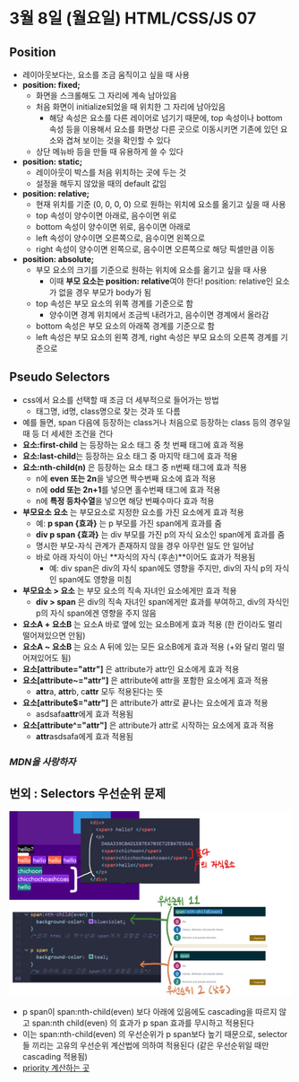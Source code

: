 # 3월 8일 (월요일) HTML/CSS/JS 07

## Position

- 레이아웃보다는, 요소를 조금 움직이고 싶을 때 사용
- **position: fixed;**
  - 화면을 스크롤해도 그 자리에 계속 남아있음
  - 처음 화면이 initialize되었을 때 위치한 그 자리에 남아있음
    - 해당 속성은 요소를 다른 레이어로 넘기기 때문에, top 속성이나 bottom 속성 등을 이용해서 요소를 화면상 다른 곳으로 이동시키면 기존에 있던 요소와 겹쳐 보이는 것을 확인할 수 있다
  - 상단 메뉴바 등을 만들 때 유용하게 쓸 수 있다
- **position: static;**
  - 레이아웃이 박스를 처음 위치하는 곳에 두는 것
  - 설정을 해두지 않았을 때의 default 값임
- **position: relative;**
  - 현재 위치를 기준 (0, 0, 0, 0) 으로 원하는 위치에 요소를 옮기고 싶을 때 사용
  - top 속성이 양수이면 아래로, 음수이면 위로
  - bottom 속성이 양수이면 위로, 음수이면 아래로
  - left 속성이 양수이면 오른쪽으로, 음수이면 왼쪽으로
  - right 속성이 양수이면 왼쪽으로, 음수이면 오른쪽으로 해당 픽셀만큼 이동
- **position: absolute;**
  - 부모 요소의 크기를 기준으로 원하는 위치에 요소를 옮기고 싶을 때 사용
    - 이때 **부모 요소는 position: relative**여야 한다! position: relative인 요소가 없을 경우 부모가 body가 됨
  - top 속성은 부모 요소의 위쪽 경계를 기준으로 함
    - 양수이면 경계 위치에서 조금씩 내려가고, 음수이면 경계에서 올라감
  - bottom 속성은 부모 요소의 아래쪽 경계를 기준으로 함
  - left 속성은 부모 요소의 왼쪽 경계, right 속성은 부모 요소의 오른쪽 경계를 기준으로

## Pseudo Selectors

- css에서 요소를 선택할 때 조금 더 세부적으로 들어가는 방법
  - 태그명, id명, class명으로 찾는 것과 또 다름
- 예를 들면, span 다음에 등장하는 class거나 처음으로 등장하는 class 등의 경우일 때 등 더 세세한 조건을 건다
- **요소:first-child** 는 등장하는 요소 태그 중 첫 번째 태그에 효과 적용
- **요소:last-child**는 등장하는 요소 태그 중 마지막 태그에 효과 적용
- **요소:nth-child(n)** 은 등장하는 요소 태그 중 n번째 태그에 효과 적용
  - n에 **even 또는 2n**을 넣으면 짝수번째 요소에 효과 적용
  - n에 **odd 또는 2n+1**를 넣으면 홀수번째 태그에 효과 적용
  - n에 **특정 등차수열**을 넣으면 해당 번째수마다 효과 적용
- **부모요소 요소** 는 부모요소로 지정한 요소를 가진 요소에게 효과 적용
  - 예: **p span {효과}** 는 p 부모를 가진 span에게 효과를 줌
  - **div p span {효과}** 는 div 부모를 가진 p의 자식 요소인 span에게 효과를 줌
  - 명시한 부모-자식 관계가 존재하지 않을 경우 아무런 일도 안 일어남
  - 바로 아래 자식이 아닌 **자식의 자식 (후손)**이어도 효과가 적용됨
    - 예: div span은 div의 자식 span에도 영향을 주지만, div의 자식 p의 자식인 span에도 영향을 미침
- **부모요소 > 요소** 는 부모 요소의 직속 자녀인 요소에게만 효과 적용
  - **div > span** 은 div의 직속 자녀인 span에게만 효과를 부여하고, div의 자식인 p의 자식 span에겐 영향을 주지 않음
- **요소A + 요소B** 는 요소A 바로 옆에 있는 요소B에게 효과 적용 (한 칸이라도 멀리 떨어져있으면 안됨)
- **요소A ~ 요소B** 는 요소 A 뒤에 있는 모든 요소B에게 효과 적용 (+와 달리 멀리 떨어져있어도 됨)
- **요소[attribute="attr"]** 은 attribute가 attr인 요소에게 효과 적용
- **요소[attribute~="attr"]** 은 attribute에 attr을 포함한 요소에게 효과 적용
  - **attr**a, **attr**b, c**attr** 모두 적용된다는 뜻
- **요소[attribute$="attr"]** 은 attribute가 attr로 끝나는 요소에게 효과 적용
  - asdsafa**attr**에게 효과 적용됨
- **요소[attribute^="attr"]** 은 attribute가 attr로 시작하는 요소에게 효과 적용
  - **attr**asdsafa에게 효과 적용됨

### _MDN을 사랑하자_

## 번외 : Selectors 우선순위 문제

![이미지](CSSpriority.png)

- p span이 span:nth-child(even) 보다 아래에 있음에도 cascading을 따르지 않고 span:nth child(even) 의 효과가 p span 효과를 무시하고 적용된다
- 이는 span:nth-child(even) 의 우선순위가 p span보다 높기 때문으로, selector들 끼리는 고유의 우선순위 계산법에 의하여 적용된다 (같은 우선순위일 때만 cascading 적용됨)
- [priority 계산하는 곳](https://specificity.keegan.st/)
